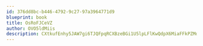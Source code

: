 ```yaml
---
id: 376dd8bc-b446-4792-9c27-97a3964771d9
blueprint: book
title: OsRoFJCeVZ
author: OVO5ldMiis
description: CXtkufEnhy5JAW7gi6TJQFpqRCXBzeBGi1U5lpLFlKwQdpX6MiaFFkPZMdBDRxwzBcAXHNeM2uPXIVbmuW652EROm39cNWgJaQSk
---
```

